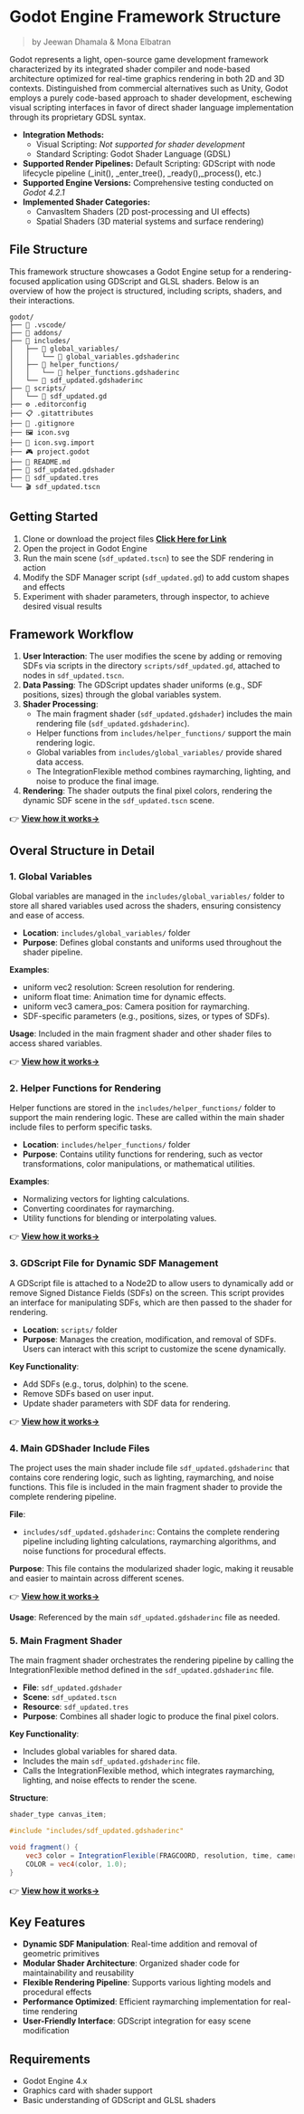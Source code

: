 <div class="container">
    <h1 class="main-heading">Godot Engine Framework Structure</h1>
    <blockquote class="author">by Jeewan Dhamala & Mona Elbatran</blockquote>
</div>

Godot represents a light, open-source game development framework characterized by its integrated shader compiler and node-based architecture optimized for real-time graphics rendering in both 2D and 3D contexts. Distinguished from commercial alternatives such as Unity, Godot employs a purely code-based approach to shader development, eschewing visual scripting interfaces in favor of direct shader language implementation through its proprietary GDSL syntax.

* **Integration Methods:**
    * Visual Scripting: *Not supported for shader development*
    * Standard Scripting: Godot Shader Language (GDSL)
* **Supported Render Pipelines:** Default Scripting: GDScript with node lifecycle pipeline (_init(), _enter_tree(), 
            _ready(),_process(), etc.)
* **Supported Engine Versions:** Comprehensive testing conducted on *Godot 4.2.1* 
* **Implemented Shader Categories:**
    * CanvasItem Shaders (2D post-processing and UI effects)
    * Spatial Shaders (3D material systems and surface rendering)

## File Structure
This framework structure showcases a Godot Engine setup for a rendering-focused application using GDScript 
and GLSL shaders. Below is an overview of how the project is structured, including scripts, shaders, 
and their interactions.

```
godot/
├── 📁 .vscode/
├── 📁 addons/
├── 📁 includes/
│   ├── 📁 global_variables/
│   │   └── 📄 global_variables.gdshaderinc
│   ├── 📁 helper_functions/
│   │   └── 📄 helper_functions.gdshaderinc
│   └── 📄 sdf_updated.gdshaderinc
├── 📁 scripts/
│   └── 📄 sdf_updated.gd
├── ⚙️ .editorconfig
├── 📋 .gitattributes
├── 🚫 .gitignore
├── 🖼️ icon.svg
├── 📄 icon.svg.import
├── 🎮 project.godot
├── 📖 README.md
├── 🎨 sdf_updated.gdshader
├── 🌳 sdf_updated.tres
└── 🎬 sdf_updated.tscn
```

## Getting Started

1. Clone or download the project files **[Click Here for Link](https://github.com/friedaxvictoria/procedural_shader_framework.git)**
2. Open the project in Godot Engine
3. Run the main scene (`sdf_updated.tscn`) to see the SDF rendering in action
4. Modify the SDF Manager script (`sdf_updated.gd`) to add custom shapes and effects
5. Experiment with shader parameters, through inspector, to achieve desired visual results

## Framework Workflow

1. **User Interaction**: The user modifies the scene by adding or removing SDFs via scripts in the directory `scripts/sdf_updated.gd`, attached to nodes in `sdf_updated.tscn`.
2. **Data Passing**: The GDScript updates shader uniforms (e.g., SDF positions, sizes) through the global variables system.
3. **Shader Processing**:
    - The main fragment shader (`sdf_updated.gdshader`) includes the main rendering file (`sdf_updated.gdshaderinc`).
    - Helper functions from `includes/helper_functions/` support the main rendering logic.
    - Global variables from `includes/global_variables/` provide shared data access.
    - The IntegrationFlexible method combines raymarching, lighting, and noise to produce the final image.
4. **Rendering**: The shader outputs the final pixel colors, rendering the dynamic SDF scene in the `sdf_updated.tscn` scene.

👉 **[View how it works→](godot/shaderFlow.md)**

## Overal Structure in Detail

### **1. Global Variables**

Global variables are managed in the `includes/global_variables/` folder to store all shared variables used across the shaders, ensuring consistency and ease of access.

- **Location**: `includes/global_variables/` folder
- **Purpose**: Defines global constants and uniforms used throughout the shader pipeline.

**Examples**:
- uniform vec2 resolution: Screen resolution for rendering.
- uniform float time: Animation time for dynamic effects.
- uniform vec3 camera_pos: Camera position for raymarching.
- SDF-specific parameters (e.g., positions, sizes, or types of SDFs).

**Usage**: Included in the main fragment shader and other shader files to access shared variables.

👉 **[View how it works→](godot/globalVariables.md)**

### **2. Helper Functions for Rendering**

Helper functions are stored in the `includes/helper_functions/` folder to support the main rendering logic. These are called within the main shader include files to perform specific tasks.

- **Location**: `includes/helper_functions/` folder
- **Purpose**: Contains utility functions for rendering, such as vector transformations, color manipulations, or mathematical utilities.

**Examples**:
- Normalizing vectors for lighting calculations.
- Converting coordinates for raymarching.
- Utility functions for blending or interpolating values.

👉 **[View how it works→](godot/helperFunction.md)**

### **3. GDScript File for Dynamic SDF Management**

A GDScript file is attached to a Node2D to allow users to dynamically add or remove Signed Distance Fields (SDFs) on the screen. This script provides an interface for manipulating SDFs, which are then passed to the shader for rendering.

- **Location**: `scripts/` folder
- **Purpose**: Manages the creation, modification, and removal of SDFs. Users can interact with this script to customize the scene dynamically.

**Key Functionality**:
- Add SDFs (e.g., torus, dolphin) to the scene.
- Remove SDFs based on user input.
- Update shader parameters with SDF data for rendering.

👉 **[View how it works→](godot/gdScript.md)**

### **4. Main GDShader Include Files**

The project uses the main shader include file `sdf_updated.gdshaderinc` that contains core rendering logic, such as lighting, raymarching, and noise functions. This file is included in the main fragment shader to provide the complete rendering pipeline.

**File**:
- `includes/sdf_updated.gdshaderinc`: Contains the complete rendering pipeline including lighting calculations, raymarching algorithms, and noise functions for procedural effects.

**Purpose**: This file contains the modularized shader logic, making it reusable and easier to maintain across different scenes.

👉 **[View how it works→](godot/gdShaderInclude.md)**



**Usage**: Referenced by the main `sdf_updated.gdshaderinc` file as needed.

### **5. Main Fragment Shader**

The main fragment shader orchestrates the rendering pipeline by calling the IntegrationFlexible method defined in the `sdf_updated.gdshaderinc` file.

- **File**: `sdf_updated.gdshader`
- **Scene**: `sdf_updated.tscn`
- **Resource**: `sdf_updated.tres`
- **Purpose**: Combines all shader logic to produce the final pixel colors.

**Key Functionality**:
- Includes global variables for shared data.
- Includes the main `sdf_updated.gdshaderinc` file.
- Calls the IntegrationFlexible method, which integrates raymarching, lighting, and noise effects to render the scene.

**Structure**:
```glsl
shader_type canvas_item;

#include "includes/sdf_updated.gdshaderinc"

void fragment() {
    vec3 color = IntegrationFlexible(FRAGCOORD, resolution, time, camera_pos);
    COLOR = vec4(color, 1.0);
}
```
👉 **[View how it works→](godot/mainFragmentShader.md)**


## Key Features

- **Dynamic SDF Manipulation**: Real-time addition and removal of geometric primitives
- **Modular Shader Architecture**: Organized shader code for maintainability and reusability
- **Flexible Rendering Pipeline**: Supports various lighting models and procedural effects
- **Performance Optimized**: Efficient raymarching implementation for real-time rendering
- **User-Friendly Interface**: GDScript integration for easy scene modification


## Requirements

- Godot Engine 4.x
- Graphics card with shader support
- Basic understanding of GDScript and GLSL shaders

